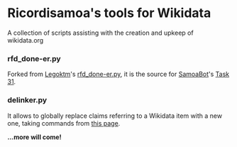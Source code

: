 # Ricordisamoa's tools for Wikidata

A collection of scripts assisting with the creation and upkeep of wikidata.org

### rfd_done-er.py

Forked from [Legoktm](//github.com/legoktm)'s [rfd_done-er.py](//github.com/legoktm/wikidata/blob/master/rfd_done-er.py), it is the source for [SamoaBot](//www.wikidata.org/wiki/User:SamoaBot)'s [Task 31](//www.wikidata.org/wiki/Wikidata:Requests_for_permissions/Bot/SamoaBot_31).

### delinker.py

It allows to globally replace claims referring to a Wikidata item with a new one, taking commands from [this page](//www.wikidata.org/wiki/User:SamoaBot/Delinker/commands).

**...more will come!**
